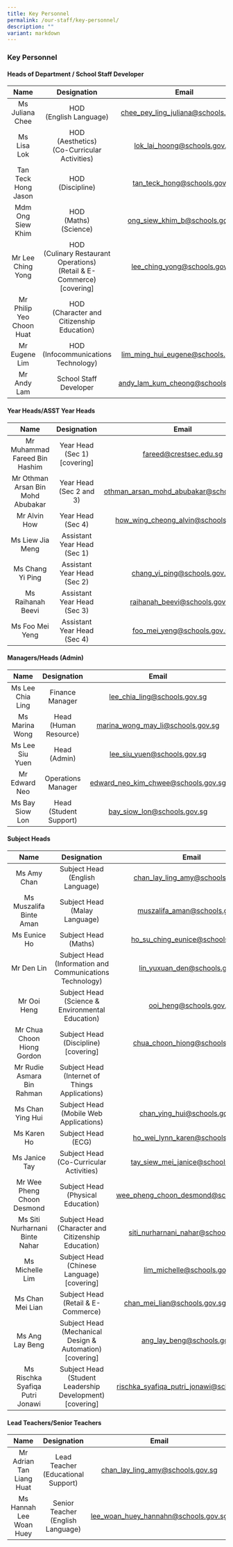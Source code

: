 ```yaml
---
title: Key Personnel
permalink: /our-staff/key-personnel/
description: ""
variant: markdown
---
```

### Key Personnel

#### Heads of Department / School Staff Developer

| Name | Designation | Email |
|:---:|:---:|:---:|
| Ms Juliana Chee | HOD<br>(English Language) | chee_pey_ling_juliana@schools.gov.sg |
| Ms Lisa Lok | HOD<br>(Aesthetics)<br>(Co-Curricular Activities) | lok_lai_hoong@schools.gov.sg |
| Tan Teck Hong Jason | HOD<br>(Discipline) | tan_teck_hong@schools.gov.sg |
| Mdm Ong Siew Khim | HOD<br>(Maths)<br>(Science) | ong_siew_khim_b@schools.gov.sg |
| Mr Lee Ching Yong | HOD<br>(Culinary Restaurant Operations)<br>(Retail &amp; E-Commerce) [covering]<br> | lee_ching_yong@schools.gov.sg |
| Mr Philip Yeo Choon Huat | HOD<br>(Character and Citizenship Education) |  |
| Mr Eugene Lim | HOD<br>(Infocommunications Technology) | lim_ming_hui_eugene@schools.gov.sg |
| Mr Andy Lam | School Staff Developer | andy_lam_kum_cheong@schools.gov.sg |

 
#### Year Heads/ASST Year Heads

| Name | Designation | Email |
|:---:|:---:|:---:|
| Mr Muhammad Fareed Bin Hashim | Year Head (Sec 1) [covering] | fareed@crestsec.edu.sg |
| Mr Othman Arsan Bin Mohd Abubakar | Year Head (Sec 2 and 3) | othman_arsan_mohd_abubakar@schools.gov.sg |
| Mr Alvin How | Year Head (Sec 4) | how_wing_cheong_alvin@schools.gov.sg |
| Ms Liew Jia Meng | Assistant Year Head (Sec 1) |  |
| Ms Chang Yi Ping |  Assistant Year Head (Sec 2) | chang_yi_ping@schools.gov.sg |
| Ms Raihanah Beevi |Assistant Year Head (Sec 3) | raihanah_beevi@schools.gov.sg |
| Ms Foo Mei Yeng |  Assistant Year Head (Sec 4) | foo_mei_yeng@schools.gov.sg |


#### Managers/Heads (Admin)

| Name | Designation | Email |
|:---:|:---:|:---:|
| Ms Lee Chia Ling | Finance Manager | lee_chia_ling@schools.gov.sg |
| Ms Marina Wong | Head (Human Resource) | marina_wong_may_li@schools.gov.sg |
| Ms Lee Siu Yuen | Head (Admin) | lee_siu_yuen@schools.gov.sg |
| Mr Edward Neo | Operations Manager |edward_neo_kim_chwee@schools.gov.sg |
| Ms Bay Siow Lon | Head (Student Support) | bay_siow_lon@schools.gov.sg |


#### Subject Heads

| Name | Designation | Email |
|:---:|:---:|:---:|
| Ms Amy Chan  | Subject Head<br>(English Language) | chan_lay_ling_amy@schools.gov.sg |
| Ms Muszalifa Binte Aman | Subject Head<br>(Malay Language)| muszalifa_aman@schools.gov.sg |
| Ms Eunice Ho | Subject Head (Maths)| ho_su_ching_eunice@schools.gov.sg |
| Mr Den Lin | Subject Head<br>(Information and Communications Technology) | lin_yuxuan_den@schools.gov.sg |
| Mr Ooi Heng | Subject Head (Science &amp; Environmental Education) | ooi_heng@schools.gov.sg |
| Mr Chua Choon Hiong Gordon | Subject Head (Discipline)<br>[covering] | chua_choon_hiong@schools.gov.sg |
| Mr Rudie Asmara Bin Rahman | Subject Head (Internet of Things Applications) |  |
| Ms Chan Ying Hui | Subject Head<br>(Mobile Web Applications) | chan_ying_hui@schools.gov.sg)|
| Ms Karen Ho | Subject Head<br>(ECG) | ho_wei_lynn_karen@schools.gov.sg |
| Ms Janice Tay | Subject Head<br>(Co-Curricular Activities) | tay_siew_mei_janice@schools.gov.sg |
| Mr Wee Pheng Choon Desmond | Subject Head<br>(Physical Education) | wee_pheng_choon_desmond@schools.gov.sg |
| Ms Siti Nurharnani Binte Nahar | Subject Head<br>(Character and Citizenship Education) | siti_nurharnani_nahar@schools.gov.sg |
| Ms Michelle Lim | Subject Head <br> (Chinese Language) <br>[covering] | lim_michelle@schools.gov.sg|
| Ms Chan Mei Lian | Subject Head <br>(Retail &amp; E-Commerce) | chan_mei_lian@schools.gov.sgols.gov.sg
| Ms Ang Lay Beng | Subject Head <br> (Mechanical Design &amp; Automation) <br>[covering] | ang_lay_beng@schools.gov.sg|
| Ms Rischka Syafiqa Putri Jonawi | Subject Head <br> (Student Leadership Development) <br>[covering] | rischka_syafiqa_putri_jonawi@schools.gov.sg|

#### Lead Teachers/Senior Teachers

| Name | Designation | Email |
|:---:|:---:|:---:|
| Mr Adrian Tan Liang Huat  | Lead Teacher<br>(Educational Support) | chan_lay_ling_amy@schools.gov.sg |
| Ms Hannah Lee Woan Huey | Senior Teacher<br>(English Language)| lee_woan_huey_hannahn@schools.gov.sg |